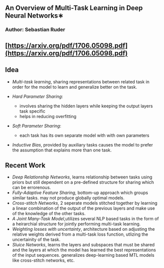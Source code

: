 ## An Overview of Multi-Task Learning in Deep Neural Networks∗
### Author: Sebastian Ruder
## [https://arxiv.org/pdf/1706.05098.pdf](https://arxiv.org/pdf/1706.05098.pdf)

## Idea
- *Multi-task learning*, sharing representations between related task in order for the model to learn and generalize better on the task.
- *Hard Parameter Sharing*:
  - involves sharing the hidden layers while keeping the output layers task specific
  - helps in reducing overfitting
- *Soft Parameter Sharing*:
  - each task has its own separate model with with own parameters
  
- *Inductive Bias*, provided by auxiliary tasks causes the model to prefer the assumption that explains more than one task. 

## Recent Work
- *Deep Relationship Networks*, learns relationship between tasks using priors but still dependent on a pre-defined structure for sharing which can be errorenous. 
- *Fully-Adaptive Feature Sharing*, bottom-up approach which groups similar tasks. may not produce globally optimal models.
- *Cross-stitch Networks*, 2 seperate models stitched together by learning a linear combination of the output of the previous layers and make use of the knowledge of the other tasks. 
- *A Joint Many-Task Model*,utilizes several NLP based tasks in the form of a heirarchial structure for jointly performing multi-task learning. 
- *Weighting losses with uncertainty*, architecture based on adjusting the relative weights derived from a multi-task loss function, utlizing the uncertainity of the task. 
- *Sluice Networks*, learns the layers and subspaces that must be shared and the layers at which the model has learned the best representations of the input sequences. generalizes deep-learning based MTL models like cross-stitch networks, etc. 
